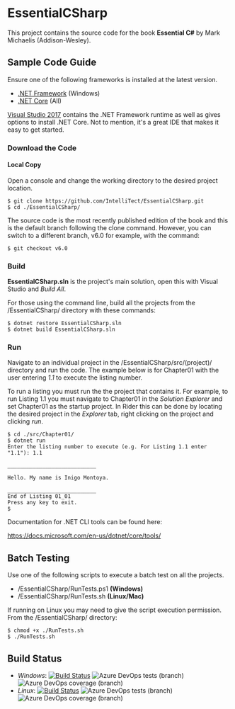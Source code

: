 # EssentialCSharp

This project contains the source code for the book **Essential C#** by Mark Michaelis (Addison-Wesley).

## Sample Code Guide

Ensure one of the following frameworks is installed at the latest version.

* [.NET Framework](https://www.microsoft.com/net/targeting) (Windows)
* [.NET Core](https://www.microsoft.com/net/core) (All)

[Visual Studio 2017](https://www.visualstudio.com) contains the .NET Framework runtime as well as gives options to install .NET Core.  Not to mention, it's a great IDE that makes it easy to get started.

### Download the Code

#### Local Copy  

Open a console and change the working directory to the desired project location. 
```
$ git clone https://github.com/IntelliTect/EssentialCSharp.git
$ cd ./EssentialCSharp/
```
The source code is the most recently published edition of the book and this is the default branch following the clone command.  However, you can switch to a different branch, v6.0 for example, with the command:
```
$ git checkout v6.0
```

### Build

**EssentialCSharp.sln** is the project's main solution, open this with Visual Studio and _Build All_.
 
 For those using the command line, build all the projects from the /EssentialCSharp/ directory with these commands:
```
$ dotnet restore EssentialCSharp.sln
$ dotnet build EssentialCSharp.sln
```
### Run

Navigate to an individual project in the /EssentialCSharp/src/(project)/ directory and run the code. The example below is for Chapter01 with the user entering _1.1_ to execute the listing number.

To run a listing you must run the the project that contains it. For example, to run Listing 1.1 you must navigate to Chapter01 in the 
_Solution Explorer_ and set Chapter01 as the startup project. In Rider this can be done by locating the desired project in the _Explorer_ tab, right clicking on the project and clicking _run_.

```
$ cd ./src/Chapter01/
$ dotnet run
Enter the listing number to execute (e.g. For Listing 1.1 enter "1.1"): 1.1

____________________________

Hello. My name is Inigo Montoya.

____________________________
End of Listing 01_01
Press any key to exit.
$
```

Documentation for .NET CLI tools can be found here: 

https://docs.microsoft.com/en-us/dotnet/core/tools/


## Batch Testing
Use one of the following scripts to execute a batch test on all the projects.

* /EssentialCSharp/RunTests.ps1 **(Windows)**
* /EssentialCSharp/RunTests.sh **(Linux/Mac)**

If running on Linux you may need to give the script execution permission.  From the /EssentialCSharp/ directory:
```
$ chmod +x ./RunTests.sh
$ ./RunTests.sh
```

## Build Status
* *Windows*: [![Build Status](https://dev.azure.com/intelliTect/EssentialCSharp/_apis/build/status/Branch%20V7%20-%20EssentialCSharp-Windows?branchName=v7.0)](https://dev.azure.com/intelliTect/EssentialCSharp/_build/latest?definitionId=43&branchName=v7.0)
![Azure DevOps tests (branch)](https://img.shields.io/azure-devops/tests/intelliTect/EssentialCSharp/43/v7.0.svg)
![Azure DevOps coverage (branch)](https://img.shields.io/azure-devops/coverage/intelliTect/EssentialCSharp/43/v7.0.svg)
* *Linux*: [![Build Status](https://dev.azure.com/intelliTect/EssentialCSharp/_apis/build/status/Branch%20V7%20-%20EssentialCSharp-Linux?branchName=v7.0)](https://dev.azure.com/intelliTect/EssentialCSharp/_build/latest?definitionId=42&branchName=v7.0)
![Azure DevOps tests (branch)](https://img.shields.io/azure-devops/tests/intelliTect/EssentialCSharp/42/v7.0.svg)
![Azure DevOps coverage (branch)](https://img.shields.io/azure-devops/coverage/intelliTect/EssentialCSharp/42/v7.0.svg)